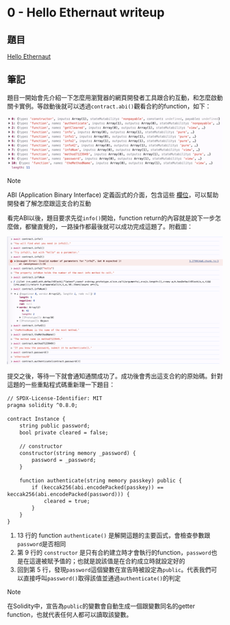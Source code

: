 # 0 - Hello Ethernaut writeup

## 題目
[Hello Ethernaut](https://ethernaut.openzeppelin.com/level/0x7E0f53981657345B31C59aC44e9c21631Ce710c7)

## 筆記
題目一開始會先介紹一下怎麼用瀏覽器的網頁開發者工具跟合約互動，和怎麼啟動關卡實例。等啟動後就可以透過`contract.abi()`觀看合約的function，如下：

![](./img/00/abi.png)

> [!NOTE]
> ABI (Application Binary Interface) 定義函式的介面，包含這些
[欄位](https://gist.github.com/Ankarrr/f3f4173316223337696ea4c904e968ac)，可以幫助開發者了解怎麼跟這支合約互動

看完ABI以後，題目要求先從`info()`開始，function return的內容就是說下一步怎麼做，都蠻直覺的，一路操作都最後就可以成功完成這題了。附截圖：

![](./img/00/solution.png)

提交之後，等待一下就會通知通關成功了。成功後會秀出這支合約的原始碼。針對這題的一些重點程式碼重新理一下題目：

``` Solidity
// SPDX-License-Identifier: MIT
pragma solidity ^0.8.0;

contract Instance {
    string public password;
    bool private cleared = false;
    
    // constructor
    constructor(string memory _password) {
        password = _password;
    }
		
    function authenticate(string memory passkey) public {
        if (keccak256(abi.encodePacked(passkey)) == keccak256(abi.encodePacked(password))) {
            cleared = true;
        }
    }
}
```
1. 13 行的 function `authenticate()` 是解開這題的主要函式，會檢查參數跟`password`是否相同
2. 第 9 行的 `constructor` 是只有合約建立時才會執行的function，`password`也是在這邊被賦予值的；也就是說該值是在合約成立時就設定好的
3. 回到第 5 行，發現`password`這個變數在宣告時被設定為`public`。代表我們可以直接呼叫`password()`取得該值並通過`authenticate()`的判定

> [!NOTE]
> 在Solidity中，宣告為`public`的變數會自動生成一個跟變數同名的getter function，也就代表任何人都可以讀取該變數。
